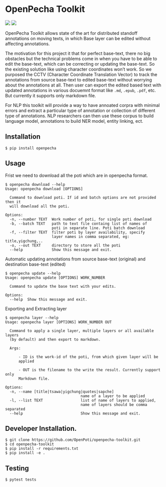 # OpenPecha Toolkit
![](https://github.com/OpenPecha/openpecha-toolkit/workflows/Test/badge.svg)
![](https://github.com/OpenPecha/openpecha-toolkit/workflows/Pypi%20Publish/badge.svg)

OpenPecha Toolkit allows state of the art for distributed standoff annotations on moving texts, in which Base layer can be edited without affecting annotations. 

The motivation for this project it that for perfect base-text, there no big obstacles but the technical problems come in when you have to be able to edit the base-text, which can be correcting or updating the base-text. So the existing solution like using character coordinates won’t work. So we purposed the CCTV (Character Coordinate Translation Vector) to track the annotations from source base-text to edited base-text without worrying about the annotations at all. Then user can export the edited based text with updated annotations in various docuemnt format like `.md`, `.epub`, `.pdf`, etc. But currently it supports only markdown file.

For NLP this toolkit will provide a way to have annoated corpra with minimal errors and extract a particular type of annotation or collection of different type of annotations. NLP researchers can then use these corpus to build language model, annotations to build NER model, entity linking, ect.

## Installation
```
$ pip install openpecha
```

## Usage
Frist we need to download all the poti which are in openpecha format.
```
$ openpecha download --help
Usage: openpecha download [OPTIONS]

  Command to download poti. If id and batch options are not provided then it
  will download all the poti.

Options:
  -n, --number TEXT  Work number of poti, for single poti download
  -b, --batch TEXT   path to text file containg list of names of
                     poti in separate line. Poti batch download
  -f, --filter TEXT  filter poti by layer availability, specify
                     layer names in comma separated, eg: title,yigchung,..
  -o, --out TEXT     directory to store all the poti
  --help             Show this message and exit.
```

Automatic updating annotations from source base-text (original) and destination base-text (edited)
```
$ openpecha update --help
Usage: openpecha update [OPTIONS] WORK_NUMBER

  Command to update the base text with your edits.

Options:
  --help  Show this message and exit.
```

Exporting and Extracting layer
```
$ openpecha layer --help 
Usage: openpecha layer [OPTIONS] WORK_NUMBER OUT

  Command to apply a single layer, multiple layers or all available layers
  (by default) and then export to markdown.

  Args:

      - ID is the work-id of the poti, from which given layer will be
      applied

      - OUT is the filename to the write the result. Currently support only
      Markdown file.

Options:
  -n, --name [title|tsawa|yigchung|quotes|sapche]
                                  name of a layer to be applied
  -l, --list TEXT                 list of name of layers to applied,
                                  name of layers should be comma separated
  --help                          Show this message and exit.
```




## Developer Installation.
```
$ git clone https://github.com/OpenPoti/openpecha-toolkit.git
$ cd openpecha-toolkit
$ pip install -r requirements.txt
$ pip install -e .
```

## Testing
```
$ pytest tests
```
